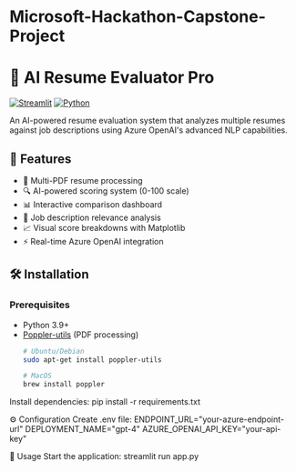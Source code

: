 # Microsoft-Hackathon-Capstone-Project
# 🚀 AI Resume Evaluator Pro

[![Streamlit](https://img.shields.io/badge/Streamlit-FF4B4B?style=for-the-badge&logo=Streamlit&logoColor=white)](https://resume-evaluator-pro.streamlit.app/)
[![Python](https://img.shields.io/badge/Python-3.9+-blue?style=for-the-badge&logo=python&logoColor=white)](https://www.python.org/)

An AI-powered resume evaluation system that analyzes multiple resumes against job descriptions using Azure OpenAI's advanced NLP capabilities.
## 🌟 Features

- 📄 Multi-PDF resume processing
- 🔍 AI-powered scoring system (0-100 scale)
- 📊 Interactive comparison dashboard
- 🎯 Job description relevance analysis
- 📈 Visual score breakdowns with Matplotlib
- ⚡ Real-time Azure OpenAI integration

## 🛠️ Installation

### Prerequisites
- Python 3.9+
- [Poppler-utils](https://poppler.freedesktop.org/) (PDF processing)
  ```bash
  # Ubuntu/Debian
  sudo apt-get install poppler-utils
  
  # MacOS
  brew install poppler


Install dependencies:
  pip install -r requirements.txt

⚙️ Configuration
Create .env file:
  ENDPOINT_URL="your-azure-endpoint-url"
  DEPLOYMENT_NAME="gpt-4"
  AZURE_OPENAI_API_KEY="your-api-key"

🚦 Usage
Start the application:
  streamlit run app.py
